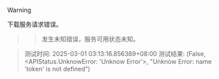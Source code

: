 > [!WARNING]
下载服务请求错误。
>> 发生未知错误，服务可用状态未知。



> 测试时间: 2025-03-01 03:13:16.856389+08:00
> 测试结果: (False, <APIStatus.UnknowError: 'Unknow Error'>, "Unknow Error: name 'token' is not defined")